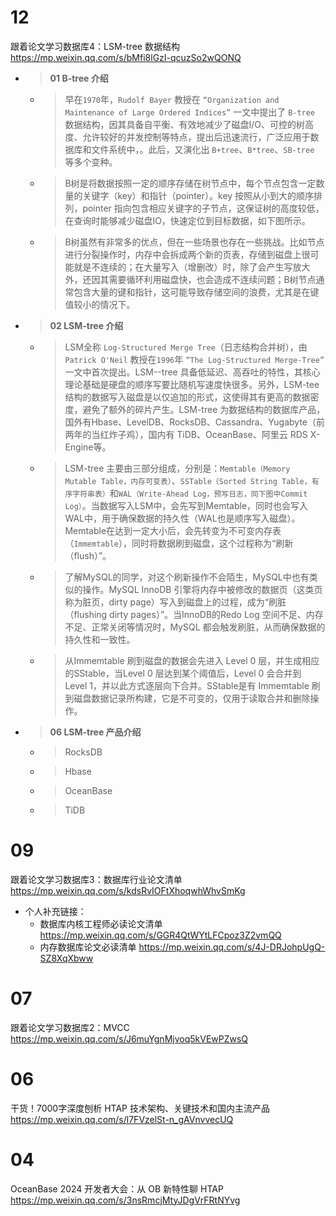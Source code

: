 
# 12

跟着论文学习数据库4：LSM-tree 数据结构 https://mp.weixin.qq.com/s/bMfi8lGzI-qcuzSo2wQONQ
- > **01 B-tree 介绍**
  * > 早在`1970`年，`Rudolf Bayer` 教授在 `“Organization and Maintenance of Large Ordered Indices”` 一文中提出了 `B-tree` 数据结构，因其具备自平衡、有效地减少了磁盘I/O、可控的树高度、允许较好的并发控制等特点，提出后迅速流行，广泛应用于数据库和文件系统中，。此后，又演化出 `B+tree`、`B*tree`、`SB-tree` 等多个变种。
  * > B树是将数据按照一定的顺序存储在树节点中，每个节点包含一定数量的关键字（key）和指针（pointer）。key 按照从小到大的顺序排列，pointer 指向包含相应关键字的子节点，这保证树的高度较低，在查询时能够减少磁盘IO，快速定位到目标数据，如下图所示。
  * > B树虽然有非常多的优点，但在一些场景也存在一些挑战。比如节点进行分裂操作时，内存中会拆成两个新的页表，存储到磁盘上很可能就是不连续的；在大量写入（增删改）时，除了会产生写放大外，还因其需要循环利用磁盘快，也会造成不连续问题；B树节点通常包含大量的键和指针，这可能导致存储空间的浪费，尤其是在键值较小的情况下。
- > **02 LSM-tree 介绍**
  * > LSM全称 `Log-Structured Merge Tree`（日志结构合并树），由 `Patrick O'Neil` 教授在`1996`年 `“The Log-Structured Merge-Tree”` 一文中首次提出。LSM--tree 具备低延迟、高吞吐的特性，其核心理论基础是硬盘的顺序写要比随机写速度快很多。另外，LSM-tee 结构的数据写入磁盘是以仅追加的形式，这使得其有更高的数据密度，避免了额外的碎片产生。LSM-tree 为数据结构的数据库产品，国外有Hbase、LevelDB、RocksDB、Cassandra、Yugabyte（前两年的当红炸子鸡），国内有 TiDB、OceanBase、阿里云 RDS X-Engine等。
  * > LSM-tree 主要由三部分组成，分别是：`Memtable（Memory Mutable Table，内存可变表）`、`SSTable（Sorted String Table，有序字符串表）`和`WAL（Write-Ahead Log，预写日志，同下图中Commit Log）`。当数据写入LSM中，会先写到Memtable，同时也会写入WAL中，用于确保数据的持久性（WAL也是顺序写入磁盘）。Memtable在达到一定大小后，会先转变为不可变内存表（`Immemtable`），同时将数据刷到磁盘，这个过程称为“刷新（flush）”。
  * > 了解MySQL的同学，对这个刷新操作不会陌生，MySQL中也有类似的操作。MySQL InnoDB 引擎将内存中被修改的数据页（这类页称为脏页，dirty page）写入到磁盘上的过程，成为“刷脏（flushing dirty pages）”。当InnoDB的Redo Log 空间不足、内存不足、正常关闭等情况时，MySQL 都会触发刷脏，从而确保数据的持久性和一致性。
  * > 从Immemtable 刷到磁盘的数据会先进入 Level 0 层，并生成相应的SStable，当Level 0 层达到某个阈值后，Level 0 会合并到 Level 1，并以此方式逐层向下合并。SStable是有 Immemtable 刷到磁盘数据记录所构建，它是不可变的，仅用于读取合并和删除操作。
- > **06 LSM-tree 产品介绍**
  * > RocksDB
  * > Hbase
  * > OceanBase
  * > TiDB

# 09

跟着论文学习数据库3：数据库行业论文清单 https://mp.weixin.qq.com/s/kdsRvIOFtXhoqwhWhvSmKg
- 个人补充链接：
  * 数据库内核工程师必读论文清单 https://mp.weixin.qq.com/s/GGR4QtWYtLFCpoz3Z2vmQQ
  * 内存数据库论文必读清单 https://mp.weixin.qq.com/s/4J-DRJohpUgQ-SZ8XqXbww

# 07

跟着论文学习数据库2：MVCC https://mp.weixin.qq.com/s/J6muYgnMjvoq5kVEwPZwsQ

# 06

干货！7000字深度刨析 HTAP 技术架构、关键技术和国内主流产品 https://mp.weixin.qq.com/s/l7FVzelSt-n_gAVnvvecUQ

# 04

OceanBase 2024 开发者大会：从 OB 新特性聊 HTAP https://mp.weixin.qq.com/s/3nsRmcjMtyJDgVrFRtNYvg
